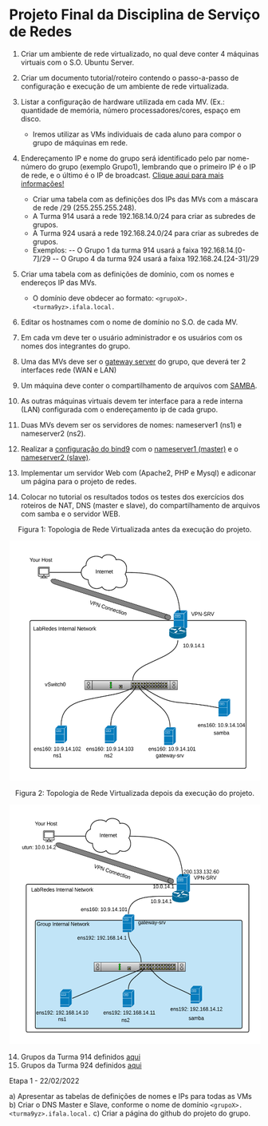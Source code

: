 # Projeto Final da Disciplina de Serviço de Redes

   1. Criar um ambiente de rede virtualizado, no qual deve conter 4 máquinas virtuais com o S.O. Ubuntu Server.
   2. Criar um documento tutorial/roteiro contendo o passo-a-passo de configuração e execução de  um ambiente de rede virtualizada.
   3. Listar a configuração de hardware utilizada em cada MV. (Ex.: quantidade de memória, número processadores/cores, espaço em disco.
       -  Iremos utilizar as VMs individuais de cada aluno para compor o grupo de máquinas em rede.
   4. Endereçamento IP e nome do grupo será identificado pelo par nome-número do grupo (exemplo Grupo1), lembrando que o primeiro IP é o IP de rede, e o último é o IP de broadcast. [Clique aqui para mais informações!](https://github.com/alaelson/labredes2020/blob/master/projeto-final-sred/subnets_and_names.md)
       - Criar uma tabela com as definições dos IPs das MVs com a máscara de rede /29 (255.255.255.248).
       - A Turma 914 usará a rede 192.168.14.0/24 para criar as subredes de grupos. 
       - A Turma 924 usará a rede 192.168.24.0/24 para criar as subredes de grupos. 
       - Exemplos:
          -- O Grupo 1 da turma 914 usará a faixa 192.168.14.[0-7]/29 
          -- O Grupo 4 da turma 924 usará a faixa 192.168.24.[24-31]/29 
          
   5. Criar uma tabela com as definições de domínio, com os nomes e endereços IP das MVs. 
       - O domínio deve obdecer ao formato: ```<grupoX>.<turma9yz>.ifala.local.```
   6. Editar os hostnames com o nome de domínio no S.O. de cada MV.
   7. Em cada vm deve ter o usuário administrador e os usuários com os nomes dos integrantes do grupo. 
   8. Uma das MVs deve ser o [gateway server](https://github.com/alaelson/labredes2021/blob/master/network/nat/readme.md) do grupo, que deverá ter 2 interfaces rede (WAN e LAN)
   9. Um máquina deve conter o compartilhamento de arquivos com [SAMBA](https://github.com/alaelson/labredes2021/blob/master/network/samba/readme.md).
   10. As outras máquinas virtuais devem ter interface para a rede interna (LAN) configurada com o endereçamento ip de cada grupo.
   11. Duas MVs devem ser os servidores de nomes: nameserver1 (ns1) e nameserver2 (ns2).   
   12. Realizar a [configuração do bind9](https://github.com/alaelson/labredes2021/blob/master/network/bind9/readme.md) com o [nameserver1 (master)](https://github.com/alaelson/labredes2021/blob/master/network/bind9/master.md) e o [nameserver2 (slave)](https://github.com/alaelson/labredes2021/blob/master/network/bind9/slave.md). 
   13. Implementar um servidor Web com (Apache2, PHP e Mysql) e adiconar um página para o projeto de redes.
   14. Colocar no tutorial os resultados todos os testes dos exercícios dos roteiros de NAT, DNS (master e slave), do compartilhamento de arquivos com samba e o servidor WEB.

<p><center> Figura 1:  Topologia de Rede Virtualizada antes da execução do projeto.</center></p>   
   <img src="ProjetoFinalSRED-Antes.png" alt="Antes da Implementaçãos"
	title="Figura 1: Topologia de Rede Virtualizada antes da implementação" width="540" height="480" />
       
<p><center> Figura 2:  Topologia de Rede Virtualizada depois da execução do projeto.</center></p>   
   <img src="ProjetoFinalSRED-Depois.png" alt="Depois da Implementação"
	title="Figura 2: Topologia de Rede Virtualizada depois da implementação" width="540" height="480" />

  14. Grupos da Turma 914 definidos [aqui](https://github.com/alaelson/labredes2021/blob/master/projeto-final-sred/grupos914.md) 
  15. Grupos da Turma 924 definidos [aqui](https://github.com/alaelson/labredes2021/blob/master/projeto-final-sred/grupos924.md)

Etapa 1 - 22/02/2022

a) Apresentar as tabelas de definições de nomes e IPs para todas as VMs
b) Criar o DNS Master e Slave, conforme o nome de domínio ```<grupoX>.<turma9yz>.ifala.local.```
c) Criar a página do github do projeto do grupo.

